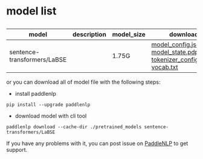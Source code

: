 #  model list

##  

| model  | description | model_size  | download         |
| --- | --- | --- | --- |
|sentence-transformers/LaBSE|  | 1.75G | [model_config.json](https://bj.bcebos.com/paddlenlp/models/community/sentence-transformers/LaBSE/model_config.json)<br>[model_state.pdparams](https://bj.bcebos.com/paddlenlp/models/community/sentence-transformers/LaBSE/model_state.pdparams)<br>[tokenizer_config.json](https://bj.bcebos.com/paddlenlp/models/community/sentence-transformers/LaBSE/tokenizer_config.json)<br>[vocab.txt](https://bj.bcebos.com/paddlenlp/models/community/sentence-transformers/LaBSE/vocab.txt) |

or you can download all of model file with the following steps:

* install paddlenlp

```shell
pip install --upgrade paddlenlp
```

* download model with cli tool

```shell
paddlenlp download --cache-dir ./pretrained_models sentence-transformers/LaBSE
```

If you have any problems with it, you can post issue on [PaddleNLP](https://github.com/PaddlePaddle/PaddleNLP) to get support.
